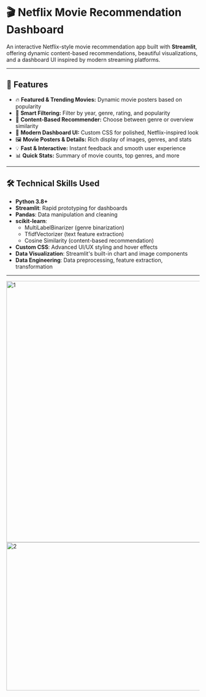 # 🎬 Netflix Movie Recommendation Dashboard

An interactive Netflix-style movie recommendation app built with **Streamlit**, offering dynamic content-based recommendations, beautiful visualizations, and a dashboard UI inspired by modern streaming platforms.

---

## 🚀 Features

- 🔥 **Featured & Trending Movies:** Dynamic movie posters based on popularity
- 🎯 **Smart Filtering:** Filter by year, genre, rating, and popularity
- 🤖 **Content-Based Recommender:** Choose between genre or overview similarity
- 🎨 **Modern Dashboard UI:** Custom CSS for polished, Netflix-inspired look
- 🖼️ **Movie Posters & Details:** Rich display of images, genres, and stats
- 💡 **Fast & Interactive:** Instant feedback and smooth user experience
- 📊 **Quick Stats:** Summary of movie counts, top genres, and more

---

## 🛠️ Technical Skills Used

- **Python 3.8+**
- **Streamlit**: Rapid prototyping for dashboards
- **Pandas**: Data manipulation and cleaning
- **scikit-learn**:
    - MultiLabelBinarizer (genre binarization)
    - TfidfVectorizer (text feature extraction)
    - Cosine Similarity (content-based recommendation)
- **Custom CSS**: Advanced UI/UX styling and hover effects
- **Data Visualization**: Streamlit's built-in chart and image components
- **Data Engineering**: Data preprocessing, feature extraction, transformation

---

<img width="1242" height="682" alt="1" src="https://github.com/user-attachments/assets/8cc4fc4d-8501-4065-8eab-284052d36944" />
<img width="1037" height="387" alt="2" src="https://github.com/user-attachments/assets/ebc298ad-d1a9-4161-a748-698443058c8e" />

